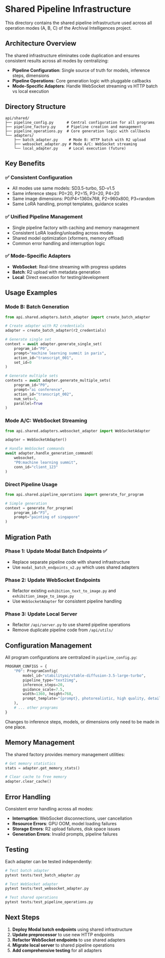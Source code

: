 # Shared Pipeline Infrastructure

This directory contains the shared pipeline infrastructure used across all operation modes (A, B, C) of the Archival Intelligences project.

## Architecture Overview

The shared infrastructure eliminates code duplication and ensures consistent results across all modes by centralizing:

- **Pipeline Configuration**: Single source of truth for models, inference steps, dimensions
- **Pipeline Operations**: Core generation logic with pluggable callbacks  
- **Mode-Specific Adapters**: Handle WebSocket streaming vs HTTP batch vs local execution

## Directory Structure

```
api/shared/
├── pipeline_config.py      # Central configuration for all programs
├── pipeline_factory.py     # Pipeline creation and management
├── pipeline_operations.py  # Core generation logic with callbacks
└── adapters/
    ├── batch_adapter.py     # Mode B: HTTP batch with R2 upload
    ├── websocket_adapter.py # Mode A/C: WebSocket streaming
    └── local_adapter.py     # Local execution (future)
```

## Key Benefits

### ✅ Consistent Configuration
- All modes use same models: SD3.5-turbo, SD-v1.5
- Same inference steps: P0=20, P2=15, P3=20, P4=20  
- Same image dimensions: P0/P4=1360x768, P2=960x800, P3=random
- Same LoRA handling, prompt templates, guidance scales

### ✅ Unified Pipeline Management
- Single pipeline factory with caching and memory management
- Consistent LoRA loading/unloading across modes
- Shared model optimization (xformers, memory offload)
- Common error handling and interruption logic

### ✅ Mode-Specific Adapters
- **WebSocket**: Real-time streaming with progress updates
- **Batch**: R2 upload with metadata generation  
- **Local**: Direct execution for testing/development

## Usage Examples

### Mode B: Batch Generation
```python
from api.shared.adapters.batch_adapter import create_batch_adapter

# Create adapter with R2 credentials
adapter = create_batch_adapter(r2_credentials)

# Generate single set
context = await adapter.generate_single_set(
    program_id="P0",
    prompt="machine learning summit in paris",
    action_id="transcript_001",
    set_id=0
)

# Generate multiple sets
contexts = await adapter.generate_multiple_sets(
    program_id="P0", 
    prompt="ai conference",
    action_id="transcript_002",
    num_sets=5,
    parallel=True
)
```

### Mode A/C: WebSocket Streaming  
```python
from api.shared.adapters.websocket_adapter import WebSocketAdapter

adapter = WebSocketAdapter()

# Handle WebSocket commands
await adapter.handle_generation_command(
    websocket, 
    "P0:machine learning summit",
    conn_id="client_123"
)
```

### Direct Pipeline Usage
```python
from api.shared.pipeline_operations import generate_for_program

# Simple generation
context = generate_for_program(
    program_id="P3",
    prompt="painting of singapore"
)
```

## Migration Path

### Phase 1: Update Modal Batch Endpoints ✅
- Replace separate pipeline code with shared infrastructure
- Use `modal_batch_endpoints_v2.py` which uses shared adapters

### Phase 2: Update WebSocket Endpoints
- Refactor existing `exhibition_text_to_image.py` and `exhibition_image_to_image.py`
- Use `WebSocketAdapter` for consistent pipeline handling

### Phase 3: Update Local Server
- Refactor `/api/server.py` to use shared pipeline operations
- Remove duplicate pipeline code from `/api/utils/`

## Configuration Management

All program configurations are centralized in `pipeline_config.py`:

```python
PROGRAM_CONFIGS = {
    "P0": ProgramConfig(
        model_id="stabilityai/stable-diffusion-3.5-large-turbo",
        pipeline_type="text2img",
        inference_steps=20,
        guidance_scale=7.5,
        width=1360, height=768,
        prompt_template="{prompt}, photorealistic, high quality, detailed"
    ),
    # ... other programs
}
```

Changes to inference steps, models, or dimensions only need to be made in one place.

## Memory Management

The shared factory provides memory management utilities:

```python
# Get memory statistics
stats = adapter.get_memory_stats()

# Clear cache to free memory  
adapter.clear_cache()
```

## Error Handling

Consistent error handling across all modes:

- **Interruption**: WebSocket disconnections, user cancellation
- **Resource Errors**: GPU OOM, model loading failures  
- **Storage Errors**: R2 upload failures, disk space issues
- **Generation Errors**: Invalid prompts, pipeline failures

## Testing

Each adapter can be tested independently:

```python
# Test batch adapter
pytest tests/test_batch_adapter.py

# Test WebSocket adapter  
pytest tests/test_websocket_adapter.py

# Test shared operations
pytest tests/test_pipeline_operations.py
```

## Next Steps

1. **Deploy Modal batch endpoints** using shared infrastructure
2. **Update preprocessor** to use new HTTP endpoints
3. **Refactor WebSocket endpoints** to use shared adapters  
4. **Migrate local server** to shared pipeline operations
5. **Add comprehensive testing** for all adapters